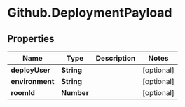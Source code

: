 # Github.DeploymentPayload

## Properties

Name | Type | Description | Notes
------------ | ------------- | ------------- | -------------
**deployUser** | **String** |  | [optional] 
**environment** | **String** |  | [optional] 
**roomId** | **Number** |  | [optional] 



